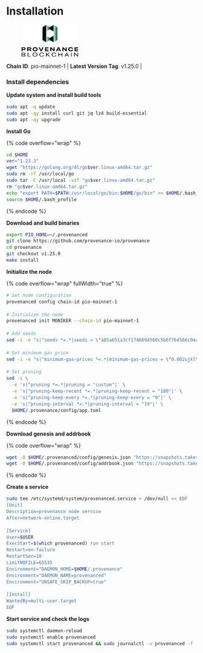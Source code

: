 ---
---
# Installation

<figure><img src="https://github.com/takeshi-val/Logo/raw/main/provenanced_logo_name.png" alt="" width="150"><figcaption></figcaption></figure>

**Chain ID**: pio-mainnet-1 | **Latest Version Tag**: v1.25.0 |

### Install dependencies

**Update system and install build tools**

```bash
sudo apt -q update
sudo apt -qy install curl git jq lz4 build-essential
sudo apt -qy upgrade
```

**Install Go**

{% code overflow="wrap" %}
```bash
cd $HOME
ver="1.23.3"
wget "https://golang.org/dl/go$ver.linux-amd64.tar.gz"
sudo rm -rf /usr/local/go
sudo tar -C /usr/local -xzf "go$ver.linux-amd64.tar.gz"
rm "go$ver.linux-amd64.tar.gz"
echo "export PATH=$PATH:/usr/local/go/bin:$HOME/go/bin" >> $HOME/.bash_profile
source $HOME/.bash_profile
```
{% endcode %}

**Download and build binaries**

```bash
export PIO_HOME=~/.provenanced
git clone https://github.com/provenance-io/provenance
cd provenance
git checkout v1.25.0
make install
```

**Initialize the node**

{% code overflow="wrap" fullWidth="true" %}
```bash
# Set node configuration
provenanced config chain-id pio-mainnet-1

# Initialize the node
provenanced init MONIKER --chain-id pio-mainnet-1

# Add seeds
sed -i -e "s|^seeds *=.*|seeds = \"a85a651a3cf1746694560c5b6f76d566c04ca581@provenance-seed.takeshi.team:10556\"|" $HOME/.provenance/config/config.toml

# Set minimum gas price
sed -i -e "s|^minimum-gas-prices *=.*|minimum-gas-prices = \"0.002ujkl\"|" $HOME/.provenance/config/app.toml

# Set pruning
sed -i \
  -e 's|^pruning *=.*|pruning = "custom"|' \
  -e 's|^pruning-keep-recent *=.*|pruning-keep-recent = "100"|' \
  -e 's|^pruning-keep-every *=.*|pruning-keep-every = "0"|' \
  -e 's|^pruning-interval *=.*|pruning-interval = "19"|' \
  $HOME/.provenance/config/app.toml
```
{% endcode %}

**Download genesis and addrbook**

{% code overflow="wrap" %}
```bash
wget -O $HOME/.provenanced/config/genesis.json "https://snapshots.takeshi.team/provenance/genesis.json"
wget -O $HOME/.provenanced/config/addrbook.json "https://snapshots.takeshi.team/provenance/addrbook.json"
```
{% endcode %}

**Create a service**

```bash
sudo tee /etc/systemd/system/provenanced.service > /dev/null << EOF
[Unit]
Description=provenance node service
After=network-online.target

[Service]
User=$USER
ExecStart=$(which provenanced) run start
Restart=on-failure
RestartSec=10
LimitNOFILE=65535
Environment="DAEMON_HOME=$HOME/.provenance"
Environment="DAEMON_NAME=provenanced"
Environment="UNSAFE_SKIP_BACKUP=true"

[Install]
WantedBy=multi-user.target
EOF
```

**Start service and check the logs**

```bash
sudo systemctl daemon-reload
sudo systemctl enable provenanced
sudo systemctl start provenanced && sudo journalctl -u provenanced -f 
```
